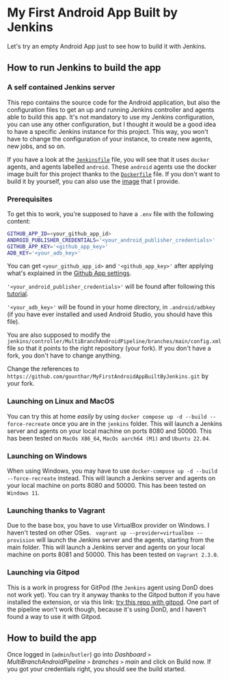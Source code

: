 # My First Android App Built by Jenkins

Let's try an empty Android App just to see how to build it with Jenkins.

## How to run Jenkins to build the app

### A self contained Jenkins server

This repo contains the source code for the Android application, but also the configuration files to get an up and 
running Jenkins controller and agents able to build this app.
It's not mandatory to use my Jenkins configuration, you can use any other configuration, but I thought it would be a
good idea to have a specific Jenkins instance for this project. This way, you won't have to change the configuration of
your instance, to create new agents, new jobs, and so on.

If you have a look at the [`Jenkinsfile`](/Jenkinsfile) file, you will see that it uses `docker` agents, and agents
labelled `android`. These `android` agents use the docker image built for this project thanks to the 
[`Dockerfile`](/Dockerfile) file. If you don't want to build it by yourself, you can also use the
 [image](https://hub.docker.com/repository/docker/gounthar/jenkinsci-docker-android-base) that I provide.

### Prerequisites

To get this to work, you're supposed to have a `.env` file with the following content:

```bash
GITHUB_APP_ID=<your_github_app_id>
ANDROID_PUBLISHER_CREDENTIALS='<your_android_publisher_credentials>'
GITHUB_APP_KEY='<github_app_key>'
ADB_KEY='<your_adb_key>'
```

You can get `<your_github_app_id>` and `'<github_app_key>'` after applying what's explained in the
[Github App settings](https://github.com/jenkinsci/github-branch-source-plugin/blob/master/docs/github-app.adoc).

`'<your_android_publisher_credentials>'` will be found after following this
[tutorial](https://github.com/Triple-T/gradle-play-publisher#quickstart-guide).

`'<your_adb_key>'` will be found in your home directory, in `.android/adbkey` (if you have ever installed and used
Android Studio, you should have this file).

You are also supposed to modify the `jenkins/controller/MultiBranchAndroidPipeline/branches/main/config.xml` file so
that it points to the right repository (your fork). If you don't have a fork, you don't have to change anything.

Change the references to `https://github.com/gounthar/MyFirstAndroidAppBuiltByJenkins.git` by your fork.

### Launching on Linux and MacOS

You can try this at home *easily* by using `docker compose up -d --build --force-recreate` once you are in the `jenkins`
folder. 
This will launch a Jenkins server and agents on your local machine on ports 8080 and 50000.
This has been tested on `MacOs X86_64`, `MacOs aarch64 (M1)` and `Ubuntu 22.04`.

### Launching on Windows

When using Windows, you may have to use `docker-compose up -d --build --force-recreate` instead.
This will launch a Jenkins server and agents on your local machine on ports 8080 and 50000.
This has been tested on `Windows 11`.

### Launching thanks to Vagrant

Due to the base box, you have to use VirtualBox provider on Windows. I haven't tested on other OSes.
` vagrant up --provider=virtualbox --provision` will launch the Jenkins server and the agents, starting from the main
folder.
This will launch a Jenkins server and agents on your local machine on ports 8081 and 50000.
This has been tested on `Vagrant 2.3.0`.

### Launching via Gitpod

This is a work in progress for GitPod (the `Jenkins` agent using DonD does not work yet). You can try it anyway thanks
to the Gitpod button if you have installed the extension, or via this link:
[try this repo with gitpod](https://gitpod.io/#https://github.com/gounthar/MyFirstAndroidAppBuiltByJenkins).
One part of the pipeline won't work though, because it's using DonD, and I haven't found a way to use it with Gitpod.

## How to build the app 

Once logged in (`admin`/`butler`) go into _Dashboard_ `>` _MultiBranchAndroidPipeline_ `>` _branches_ `>` _main_ and
click on Build now.
If you got your credentials right, you should see the build started.
